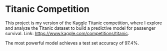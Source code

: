 # Titanic Competition

This project is my version of the Kaggle Titanic competition, where I explore and analyze the Titanic dataset to build a predictive model for passenger survival. Link: https://www.kaggle.com/competitions/titanic. 

The  most powerful model achieves a test set accuracy of 97.4%.


